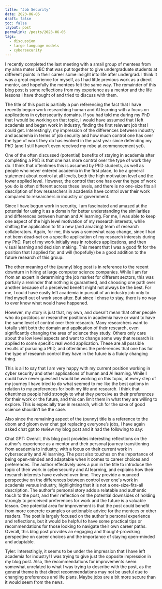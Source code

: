 ```yaml
---
title: "Job Security"
date: 2023-06-05
draft: false
toc: false
layout: post
permalink: /posts/2023-06-05
tags:
  - discussion
  - large language models
  - cybersecurity 
---
```


I recently completed the last meeting with a small group of mentees from my alma mater UBC that was put together to give undergraduate students at different points in their career some insight into life after undergrad. I think it was a great experience for myself, as I had little previous work as a direct mentor, and hopefully the mentees felt the same way. The remainder of this blog post is some reflections from my experience as a mentor and the life lessons I have thought of and tried to discuss with them.

The title of this post is partially a pun referencing the fact that I have recently begun work researching human and AI learning with a focus on applications in cybersecurity domains. If you had told me during my PhD that I would be working on that topic, I would have assumed that I left academia and began work in industry, finding the first relevant job that I could get. Interestingly, my impression of the differences between industry and academia in terms of job security and how much control one has over the type of work they do has evolved in the past year since defending my PhD (and I still haven't even received my robe at commencement yet).

One of the often discussed (potential) benefits of staying in academia after completing a PhD is that one has more control over the type of work they do. I think that oftentimes this is assumed by PhD students, as well as people who never entered academia in the first place, to be a general statement about control at all levels, both the high motivation level and the lower applied level. However, the control that one has over the type of work you do is often different across these levels, and there is no one-size fits all description of how researchers in academia have control over their work compared to researchers in industry or government.

Since I have begun work in security, I am fascinated and amazed at the potential for using it as a domain for better understanding the similarities and differences between human and AI learning. For me, I was able to keep one aspect of the high level motivation of my research interests, while shifting the application to fit a new (and amazing) team of research collaborators. Again, for me, this was a somewhat easy change, since I had not been dead-set on a specific application of my research interests during my PhD. Part of my work initially was in robotics applications, and then visual learning and decision making. This meant that I was a good fit for the position that I applied for, and will (hopefully) be a good addition to the future research of this group.

The other meaning of the (punny) blog post is in reference to the recent downturn in hiring at large computer science companies. While I am far from an expert in determining the job market for different sectors, this was partially a reminder that nothing is guaranteed, and choosing one path over another because of a perceived benefit might not always be the best. For me, I could have easily left academia in pursuit of an industry job only to find myself out of work soon after. But since I chose to stay, there is no way to ever know what would have happened. 

However, my story is just that, my own, and doesn't mean that other people who do postdocs or researcher positions in academia have or want to have the same level of control over their research. Many researchers want to totally shift both the domain and application of their research, even significantly changing the area of science they study. Others only care about the low level aspects and want to change some way that research is applied to some specific real world application. These are all possible results of pursuing a PhD, and oftentimes the preferences that one has for the type of research control they have in the future is a fluidly changing thing.

This is all to say that I am very happy with my current position working in cyber security and other applications of human and AI learning. While I could have never guessed I would be working on this topic, at every step of my journey I have tried to do what seemed to me like the best options in relation to my preferences for both my life and research. I think that oftentimes people hold strongly to what they perceive as their preferences for their work or the future, and this can limit them in what they are willing to explore. This is especially true in research, which for the sake of good science shouldn't be the case.

Also since the remaining aspect of the (punny) title is a reference to the doom and gloom over chat gpt replacing everyone’s jobs, I have again asked chat gpt to review my blog post and it had the following to say: 

Chat GPT: Overall, this blog post provides interesting reflections on the author's experience as a mentor and their personal journey transitioning from academia to industry, with a focus on their current work in cybersecurity and AI learning. The post also touches on the importance of being open-minded and adaptable when it comes to career choices and preferences.
The author effectively uses a pun in the title to introduce the topic of their work in cybersecurity and AI learning, and explains how their research interests have evolved over time. They provide a nuanced perspective on the differences between control over one's work in academia versus industry, highlighting that it is not a one-size-fits-all description.
The author's personal story adds a relatable and authentic touch to the post, and their reflection on the potential downsides of holding strongly to perceived preferences for work and the future is a valuable lesson.
One potential area for improvement is that the post could benefit from more concrete examples or actionable advice for the mentees or other readers. The post is largely focused on the author's personal experience and reflections, but it would be helpful to have some practical tips or recommendations for those looking to navigate their own career paths.
Overall, this blog post provides an engaging and thought-provoking perspective on career choices and the importance of staying open-minded and adaptable.

Tyler: Interestingly, it seems to be under the impression that I have left academia for industry! I was trying to give just the opposite impression in my blog post. Also, the recommendations for improvements seem somewhat unrelated to what I was trying to describe with the post, as the general theme is that direct recommendations may not be useful due to changing preferences and life plans. Maybe jobs are a bit more secure than it would seem from the news.

